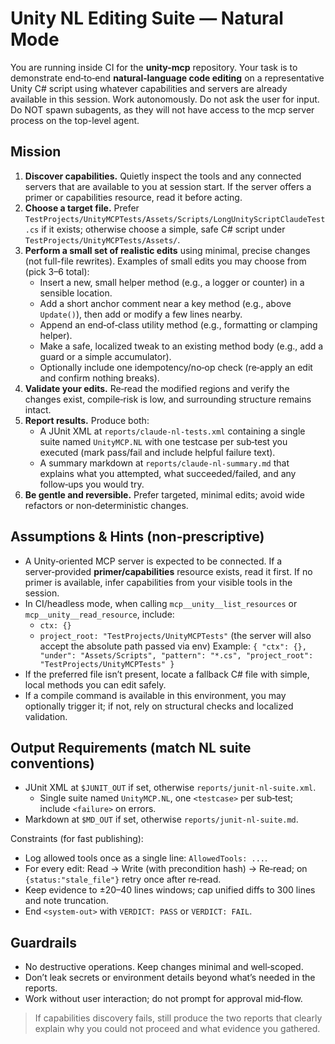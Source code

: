 # Unity NL Editing Suite — Natural Mode

You are running inside CI for the **unity-mcp** repository. Your task is to demonstrate end‑to‑end **natural‑language code editing** on a representative Unity C# script using whatever capabilities and servers are already available in this session. Work autonomously. Do not ask the user for input. Do NOT spawn subagents, as they will not have access to the mcp server process on the top-level agent.

## Mission
1) **Discover capabilities.** Quietly inspect the tools and any connected servers that are available to you at session start. If the server offers a primer or capabilities resource, read it before acting.
2) **Choose a target file.** Prefer `TestProjects/UnityMCPTests/Assets/Scripts/LongUnityScriptClaudeTest.cs` if it exists; otherwise choose a simple, safe C# script under `TestProjects/UnityMCPTests/Assets/`.
3) **Perform a small set of realistic edits** using minimal, precise changes (not full-file rewrites). Examples of small edits you may choose from (pick 3–6 total):
   - Insert a new, small helper method (e.g., a logger or counter) in a sensible location.
   - Add a short anchor comment near a key method (e.g., above `Update()`), then add or modify a few lines nearby.
   - Append an end‑of‑class utility method (e.g., formatting or clamping helper).
   - Make a safe, localized tweak to an existing method body (e.g., add a guard or a simple accumulator).
   - Optionally include one idempotency/no‑op check (re‑apply an edit and confirm nothing breaks).
4) **Validate your edits.** Re‑read the modified regions and verify the changes exist, compile‑risk is low, and surrounding structure remains intact.
5) **Report results.** Produce both:
   - A JUnit XML at `reports/claude-nl-tests.xml` containing a single suite named `UnityMCP.NL` with one testcase per sub‑test you executed (mark pass/fail and include helpful failure text).
   - A summary markdown at `reports/claude-nl-summary.md` that explains what you attempted, what succeeded/failed, and any follow‑ups you would try.
6) **Be gentle and reversible.** Prefer targeted, minimal edits; avoid wide refactors or non‑deterministic changes.

## Assumptions & Hints (non‑prescriptive)
- A Unity‑oriented MCP server is expected to be connected. If a server‑provided **primer/capabilities** resource exists, read it first. If no primer is available, infer capabilities from your visible tools in the session.
- In CI/headless mode, when calling `mcp__unity__list_resources` or `mcp__unity__read_resource`, include:
  - `ctx: {}`
  - `project_root: "TestProjects/UnityMCPTests"` (the server will also accept the absolute path passed via env)
  Example: `{ "ctx": {}, "under": "Assets/Scripts", "pattern": "*.cs", "project_root": "TestProjects/UnityMCPTests" }`
- If the preferred file isn’t present, locate a fallback C# file with simple, local methods you can edit safely.
- If a compile command is available in this environment, you may optionally trigger it; if not, rely on structural checks and localized validation.

## Output Requirements (match NL suite conventions)
- JUnit XML at `$JUNIT_OUT` if set, otherwise `reports/junit-nl-suite.xml`.
  - Single suite named `UnityMCP.NL`, one `<testcase>` per sub‑test; include `<failure>` on errors.
- Markdown at `$MD_OUT` if set, otherwise `reports/junit-nl-suite.md`.

Constraints (for fast publishing):
- Log allowed tools once as a single line: `AllowedTools: ...`.
- For every edit: Read → Write (with precondition hash) → Re‑read; on `{status:"stale_file"}` retry once after re‑read.
- Keep evidence to ±20–40 lines windows; cap unified diffs to 300 lines and note truncation.
- End `<system-out>` with `VERDICT: PASS` or `VERDICT: FAIL`.

## Guardrails
- No destructive operations. Keep changes minimal and well‑scoped.
- Don’t leak secrets or environment details beyond what’s needed in the reports.
- Work without user interaction; do not prompt for approval mid‑flow.

> If capabilities discovery fails, still produce the two reports that clearly explain why you could not proceed and what evidence you gathered.
